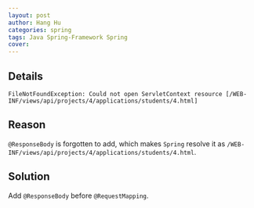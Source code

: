 ```yaml
---
layout: post
author: Hang Hu
categories: spring
tags: Java Spring-Framework Spring 
cover: 
---
```


## Details

`
FileNotFoundException: Could not open ServletContext resource [/WEB-INF/views/api/projects/4/applications/students/4.html]
`
## Reason

`@ResponseBody` is forgotten to add, which makes `Spring` resolve it as `/WEB-INF/views/api/projects/4/applications/students/4.html`.
## Solution

Add `@ResponseBody` before `@RequestMapping`.
